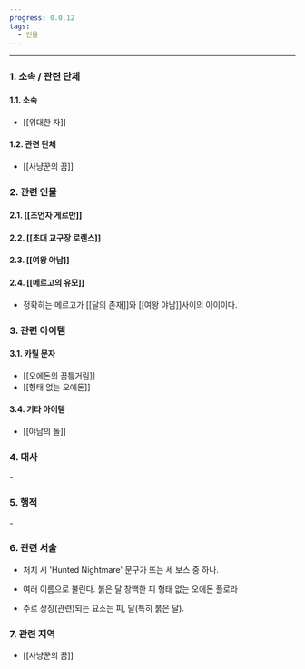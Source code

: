```yaml
---
progress: 0.0.12
tags:
  - 인물
---
```

---
### 1. 소속 / 관련 단체
#### 1.1. 소속
- [[위대한 자]]
#### 1.2. 관련 단체
- [[사냥꾼의 꿈]]

### 2. 관련 인물
#### 2.1. [[조언자 게르만]]
#### 2.2. [[초대 교구장 로렌스]]
#### 2.3. [[여왕 야남]]
#### 2.4. [[메르고의 유모]]
- 정확히는 메르고가 [[달의 존재]]와 [[여왕 야남]]사이의 아이이다.

### 3. 관련 아이템
#### 3.1. 카릴 문자
- [[오에돈의 꿈틀거림]]
- [[형태 없는 오에돈]]
#### 3.4. 기타 아이템
- [[야남의 돌]]
### 4. 대사
\-
### 5. 행적
\-
### 6. 관련 서술
- 처치 시 'Hunted Nightmare' 문구가 뜨는 세 보스 중 하나.
- 여러 이름으로 불린다.
	붉은 달
	창백한 피
	형태 없는 오에돈
	플로라

- 주로 상징(관련)되는 요소는 피, 달(특히 붉은 달).
### 7. 관련 지역
- [[사냥꾼의 꿈]]